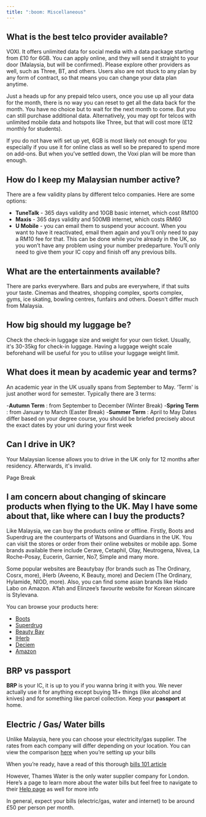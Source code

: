```yaml
---
title: ":boom: Miscellaneous"
---
```


## What is the best telco provider available?

VOXI. It offers unlimited data for social media with a data package starting from £10 for 6GB. You can apply online, and they will send it straight to your door (Malaysia, but will be confirmed). Please explore other providers as well, such as Three, BT, and others. Users also are not stuck to any plan by any form of contract, so that means you can change your data plan anytime.

Just a heads up for any prepaid telco users, once you use up all your data for the month, there is no way you can reset to get all the data back for the month. You have no choice but to wait for the next month to come. But you can still purchase additional data. Alternatively, you may opt for telcos with unlimited mobile data and hotspots like Three, but that will cost more (£12 monthly for students).

If you do not have wifi set up yet, 6GB is most likely not enough for you especially if you use it for online class as well so be prepared to spend more on add-ons. But when you’ve settled down, the Voxi plan will be more than enough.

## How do I keep my Malaysian number active?

There are a few validity plans by different telco companies. Here are some options:

- **TuneTalk** - 365 days validity and 10GB basic internet, which cost RM100
- **Maxis** - 365 days validity and 500MB internet, which costs RM60
- **U Mobile** - you can email them to suspend your account. When you want to have it reactivated, email them again and you’ll only need to pay a RM10 fee for that. This can be done while you’re already in the UK, so you won’t have any problem using your number predeparture. You’ll only need to give them your IC copy and finish off any previous bills.

## What are the entertainments available?

There are parks everywhere. Bars and pubs are everywhere, if that suits your taste. Cinemas and theatres, shopping complex, sports complex, gyms, ice skating, bowling centres, funfairs and others. Doesn't differ much from Malaysia.

## How big should my luggage be?

Check the check-in luggage size and weight for your own ticket. Usually, it's 30-35kg for check-in luggage. Having a luggage weight scale beforehand will be useful for you to utilise your luggage weight limit.

## What does it mean by academic year and terms?

An academic year in the UK usually spans from September to May. ‘Term' is just another word for semester. Typically there are 3 terms:

-**Autumn Term** : from September to December (Winter Break) -**Spring Term** : from January to March (Easter Break) -**Summer Term** : April to May
Dates differ based on your degree course, you should be briefed precisely about the exact dates by your uni during your first week

## Can I drive in UK?

Your Malaysian license allows you to drive in the UK only for 12 months after residency. Afterwards, it's invalid.

Page Break

## I am concern about changing of skincare products when flying to the UK. May I have some about that, like where can I buy the products?

Like Malaysia, we can buy the products online or offline. Firstly, Boots and Superdrug are the counterparts of Watsons and Guardians in the UK. You can visit the stores or order from their online websites or mobile app. Some brands available there include Cerave, Cetaphil, Olay, Neutrogena, Nivea, La Roche-Posay, Eucerin, Garnier, No7, Simple and many more.

Some popular websites are Beautybay (for brands such as The Ordinary, Cosrx, more), iHerb (Aveeno, K Beauty, more) and Deciem (The Ordinary, Hylamide, NIOD, more).
Also, you can find some asian brands like Hado Labo on Amazon. A’fah and Elinzee’s favourite website for Korean skincare is Stylevana.

You can browse your products here:

- [Boots](https://www.boots.com)
- [Superdrug](https://www.superdrug.com)
- [Beauty Bay](https://www.beautybay.com)
- [IHerb](https://uk.iherb.com)
- [Deciem](https://deciem.com)
- [Amazon](https://www.amazon.co.uk)

## BRP vs passport

**BRP** is your IC, it is up to you if you wanna bring it with you. We never actually use it for anything except buying 18+ things (like alcohol and knives) and for something like parcel collection. Keep your **passport** at home.

## Electric / Gas/ Water bills

Unlike Malaysia, here you can choose your electricity/gas supplier. The rates from each company will differ depending on your location. You can view the comparison [here](https://www.moneysupermarket.com/) when you’re setting up your bills

When you’re ready, have a read of this thorough [bills 101 article](https://www.splitthebills.co.uk/advice-centre/student-bills-basics/setting-up-your-energy-bills/)

However, Thames Water is the only water supplier company for London. Here’s a page to learn more about the water bills but feel free to navigate to their [Help page](https://www.thameswater.co.uk/help/account-and-billing/understand-your-bill) as well for more info

In general, expect your bills (electric/gas, water and internet) to be around £50 per person per month.
